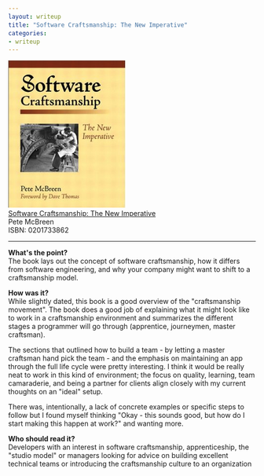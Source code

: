```yaml
---
layout: writeup
title: "Software Craftsmanship: The New Imperative"
categories:
- writeup
---
```


![](/static/software-craftsmanship.jpg)  
[Software Craftsmanship: The New Imperative](http://www.amazon.com/Software-Craftsmanship-Imperative-Pete-McBreen/dp/0201733862)  
Pete McBreen  
ISBN: 0201733862

---

**What's the point?**  
The book lays out the concept of software craftsmanship, how it differs from software engineering,
and why your company might want to shift to a craftsmanship model.

**How was it?**  
While slightly dated, this book is a good overview of the "craftsmanship movement". The book
does a good job of explaining what it might look like to work in a craftsmanship environment
and summarizes the different stages a programmer will go through (apprentice, journeymen, master
craftsman).

The sections that outlined how to build a team - by letting a master craftsman hand pick the team - and
the emphasis on maintaining an app through the full life cycle were pretty interesting. I think it 
would be really neat to work in this kind of environment; the focus on quality, learning, team
camaraderie, and being a partner for clients align closely with my current thoughts on an "ideal"
setup.

There was, intentionally, a lack of concrete examples or specific steps to follow but I found myself 
thinking "Okay - this sounds good, but how do I start making this happen at work?" and wanting more.

**Who should read it?**  
Developers with an interest in software craftsmanship, apprenticeship, the "studio model" or managers
looking for advice on building excellent technical teams or introducing the craftsmanship culture to
an organization